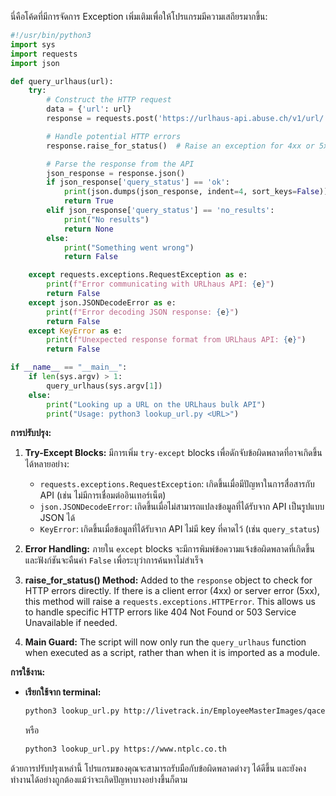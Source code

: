 นี่คือโค้ดที่มีการจัดการ Exception เพิ่มเติมเพื่อให้โปรแกรมมีความเสถียรมากขึ้น:

```python
#!/usr/bin/python3
import sys
import requests
import json

def query_urlhaus(url):
    try:
        # Construct the HTTP request
        data = {'url': url}
        response = requests.post('https://urlhaus-api.abuse.ch/v1/url/', data)

        # Handle potential HTTP errors
        response.raise_for_status()  # Raise an exception for 4xx or 5xx errors

        # Parse the response from the API
        json_response = response.json()
        if json_response['query_status'] == 'ok':
            print(json.dumps(json_response, indent=4, sort_keys=False))
            return True
        elif json_response['query_status'] == 'no_results':
            print("No results")
            return None
        else:
            print("Something went wrong")
            return False

    except requests.exceptions.RequestException as e:
        print(f"Error communicating with URLhaus API: {e}")
        return False
    except json.JSONDecodeError as e:
        print(f"Error decoding JSON response: {e}")
        return False
    except KeyError as e:
        print(f"Unexpected response format from URLhaus API: {e}")
        return False

if __name__ == "__main__":
    if len(sys.argv) > 1:
        query_urlhaus(sys.argv[1])
    else:
        print("Looking up a URL on the URLhaus bulk API")
        print("Usage: python3 lookup_url.py <URL>")
```

**การปรับปรุง:**

1. **Try-Except Blocks:**  มีการเพิ่ม `try-except` blocks เพื่อดักจับข้อผิดพลาดที่อาจเกิดขึ้นได้หลายอย่าง:
   * `requests.exceptions.RequestException`: เกิดขึ้นเมื่อมีปัญหาในการสื่อสารกับ API (เช่น ไม่มีการเชื่อมต่ออินเทอร์เน็ต)
   * `json.JSONDecodeError`: เกิดขึ้นเมื่อไม่สามารถแปลงข้อมูลที่ได้รับจาก API เป็นรูปแบบ JSON ได้
   * `KeyError`: เกิดขึ้นเมื่อข้อมูลที่ได้รับจาก API ไม่มี key ที่คาดไว้ (เช่น `query_status`)

2. **Error Handling:**  ภายใน `except` blocks จะมีการพิมพ์ข้อความแจ้งข้อผิดพลาดที่เกิดขึ้น และฟังก์ชันจะคืนค่า `False` เพื่อระบุว่าการค้นหาไม่สำเร็จ
3. **raise_for_status() Method:** Added to the `response` object to check for HTTP errors directly. If there is a client error (4xx) or server error (5xx), this method will raise a `requests.exceptions.HTTPError`. This allows us to handle specific HTTP errors like 404 Not Found or 503 Service Unavailable if needed.

4. **Main Guard:** The script will now only run the `query_urlhaus` function when executed as a script, rather than when it is imported as a module.


**การใช้งาน:**

* **เรียกใช้จาก terminal:**
   ```bash
   python3 lookup_url.py http://livetrack.in/EmployeeMasterImages/qace.jpg
   ```
   หรือ
   ```bash
   python3 lookup_url.py https://www.ntplc.co.th
   ```


ด้วยการปรับปรุงเหล่านี้ โปรแกรมของคุณจะสามารถรับมือกับข้อผิดพลาดต่างๆ ได้ดีขึ้น และยังคงทำงานได้อย่างถูกต้องแม้ว่าจะเกิดปัญหาบางอย่างขึ้นก็ตาม